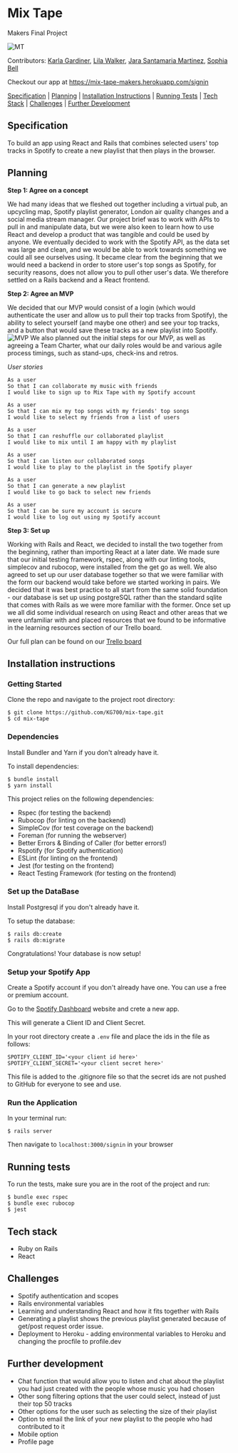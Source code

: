 # Mix Tape

Makers Final Project

![MT](./app/assets/images/MT.png)

Contributors: [Karla Gardiner](https://github.com/KG700), [Lila Walker](https://github.com/lilawalker), [Jara Santamaria Martinez](https://github.com/jarasmar), [Sophia Bell](https://github.com/Kittaru87)

Checkout our app at https://mix-tape-makers.herokuapp.com/signin

[Specification](#Specification) | [Planning](#Planning) | [Installation Instructions](#Installation-instructions) | [Running Tests](#Running-tests) | [Tech Stack](#Tech-stack) | [Challenges](#challenges) | [Further Development](#Further-development)

## Specification
To build an app using React and Rails that combines selected users' top tracks in Spotify to create a new playlist that then plays in the browser.

## Planning

**Step 1: Agree on a concept**

We had many ideas that we fleshed out together including a virtual pub, an upcycling map, Spotify playlist generator, London air quality changes and a social media stream manager. Our project brief was to work with APIs to pull in and manipulate data, but we were also keen to learn how to use React and develop a product that was tangible and could be used by anyone. We eventually decided to work with the Spotify API, as the data set was large and clean, and we would be able to work towards something we could all see ourselves using. It became clear from the beginning that we would need a backend in order to store user's top songs as Spotify, for security reasons, does not allow you to pull other user's data. We therefore settled on a Rails backend and a React frontend.

**Step 2: Agree an MVP**

We decided that our MVP would consist of a login (which would authenticate the user and allow us to pull their top tracks from Spotify), the ability to select yourself (and maybe one other) and see your top tracks, and a button that would save these tracks as a new playlist into Spotify.
![MVP](./app/assets/images/mvp.png)
We also planned out the initial steps for our MVP, as well as agreeing a Team Charter, what our daily roles would be and various agile process timings, such as stand-ups, check-ins and retros.

*User stories*
```
As a user
So that I can collaborate my music with friends
I would like to sign up to Mix Tape with my Spotify account

As a user
So that I can mix my top songs with my friends' top songs
I would like to select my friends from a list of users

As a user
So that I can reshuffle our collaborated playlist
I would like to mix until I am happy with my playlist

As a user
So that I can listen our collaborated songs
I would like to play to the playlist in the Spotify player

As a user
So that I can generate a new playlist
I would like to go back to select new friends

As a user
So that I can be sure my account is secure
I would like to log out using my Spotify account
```

**Step 3: Set up**

Working with Rails and React, we decided to install the two together from the beginning, rather than importing React at a later date. We made sure that our initial testing framework, rspec, along with our linting tools, simplecov and rubocop, were installed from the get go as well. We also agreed to set up our user database together so that we were familiar with the form our backend would take before we started working in pairs. We decided that it was best practice to all start from the same solid foundation - our database is set up using postgreSQL rather than the standard sqlite that comes with Rails as we were more familiar with the former. Once set up we all did some individual research on using React and other areas that we were unfamiliar with and placed resources that we found to be informative in the learning resources section of our Trello board.

Our full plan can be found on our [Trello board](https://trello.com/b/cjZHXYTp/mix-tape-final-project)

## Installation instructions

### Getting Started

Clone the repo and navigate to the project root directory:

```
$ git clone https://github.com/KG700/mix-tape.git
$ cd mix-tape
```

### Dependencies

Install Bundler and Yarn if you don't already have it.

To install dependencies:

```
$ bundle install
$ yarn install
```
This project relies on the following dependencies:

- Rspec (for testing the backend)
- Rubocop (for linting on the backend)
- SimpleCov (for test coverage on the backend)
- Foreman (for running the webserver)
- Better Errors & Binding of Caller (for better errors!)
- Rspotify (for Spotify authentication)
- ESLint (for linting on the frontend)
- Jest (for testing on the frontend)
- React Testing Framework (for testing on the frontend)

### Set up the DataBase

Install Postgresql if you don't already have it.

To setup the database:

```
$ rails db:create
$ rails db:migrate
```

Congratulations! Your database is now setup!

### Setup your Spotify App

Create a Spotify account if you don't already have one. You can use a free or premium account.

Go to the [Spotify Dashboard](https://developer.spotify.com/dashboard/login) website and crete a new app.

This will generate a Client ID and Client Secret.

In your root directory create a `.env` file and place the ids in the file as follows:

```
SPOTIFY_CLIENT_ID='<your client id here>'
SPOTIFY_CLIENT_SECRET='<your client secret here>'
```

This file is added to the .gitignore file so that the secret ids are not pushed to GitHub for everyone to see and use.

### Run the Application

In your terminal run:

```
$ rails server
```

Then navigate to `localhost:3000/signin` in your browser

## Running tests

To run the tests, make sure you are in the root of the project and run:

```
$ bundle exec rspec
$ bundle exec rubocop
$ jest
```

## Tech stack
- Ruby on Rails
- React

## Challenges

* Spotify authentication and scopes
* Rails environmental variables
* Learning and understanding React and how it fits together with Rails
* Generating a playlist shows the previous playlist generated because of get/post request order issue.
* Deployment to Heroku - adding environmental variables to Heroku and changing the procfile to profile.dev

## Further development

* Chat function that would allow you to listen and chat about the playlist you had just created with the people whose music you had chosen
* Other song filtering options that the user could select, instead of just their top 50 tracks
* Other options for the user such as selecting the size of their playlist
* Option to email the link of your new playlist to the people who had contributed to it
* Mobile option
* Profile page
